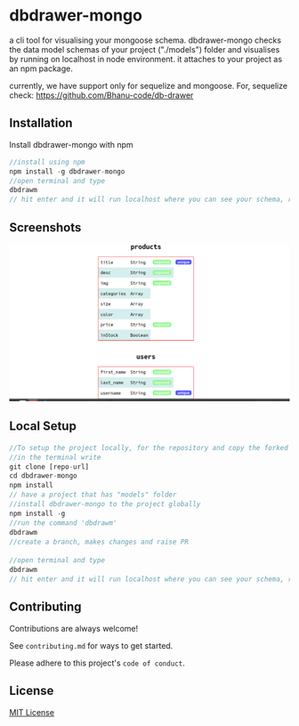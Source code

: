 
# dbdrawer-mongo

a cli tool for visualising your mongoose schema. dbdrawer-mongo checks the data model schemas of your project ("./models") folder and visualises by running on localhost in node environment. it attaches to your project as an npm package.

currently, we have support only for sequelize and mongoose.
For,  sequelize check: https://github.com/Bhanu-code/db-drawer



## Installation

Install dbdrawer-mongo with npm

```javascript
//install using npm
npm install -g dbdrawer-mongo
//open terminal and type
dbdrawm
// hit enter and it will run localhost where you can see your schema, relationship and constraints in a tablular format
```
    
## Screenshots

![alt text](mongo2.png)

## Local Setup

```javascript
//To setup the project locally, for the repository and copy the forked copy the https url
//in the terminal write
git clone [repo-url]
cd dbdrawer-mongo
npm install
// have a project that has "models" folder
//install dbdrawer-mongo to the project globally
npm install -g 
//run the command 'dbdrawm'
dbdrawm
//create a branch, makes changes and raise PR

//open terminal and type
dbdrawm
// hit enter and it will run localhost where you can see your schema, relationship and constraints in a tablular format
```


## Contributing

Contributions are always welcome!

See `contributing.md` for ways to get started.

Please adhere to this project's `code of conduct`.


## License

[MIT License](LICENSE)

